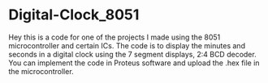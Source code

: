 # Digital-Clock_8051
Hey this is a code for one of the projects I made using the 8051 microcontroller and certain ICs.
The code is to display the minutes and seconds in a digital clock using the 7 segment displays, 2:4 BCD decoder.
You can implement the code in Proteus software and upload the .hex file in the microcontroller.
